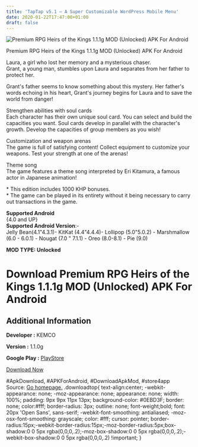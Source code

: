 ```yaml
---
title: 'TapTap v5.1 – A Super Customizable WordPress Mobile Menu'
date: 2020-01-22T17:47:00+01:00
draft: false
---
```


![Premium RPG Heirs of the Kings 1.1.1g MOD (Unlocked) APK For Android](https://i2.wp.com/apkhome.net/wp-content/uploads/2020/01/Premium-RPG-Heirs-of-the-Kings-1.1.1g-MOD-Unlocked.png "Premium RPG Heirs of the Kings 1.1.1g MOD (Unlocked) APK For Android")

  

Premium RPG Heirs of the Kings 1.1.1g MOD (Unlocked) APK For Android

Laura, a girl who lost her memory and a mysterious chaser.  
Grant, a young man, stumbles upon Laura and separates from her father to protect her.

Grant's father seems to know something about this mystery. Her father's words echoing in his heart, Grant's journey begins for Laura and to save the world from danger!

Strengthen abilities with soul cards  
Each character has their own unique soul card. You can select and build the capacities you want. Soul cards develop in parallel with the character's growth. Develop the capacities of group members as you wish!

Customization and weapon arenas  
The game is full of satisfying content! Collect equipment to customize your weapons. Test your strength at one of the arenas!

Theme song  
The game features a theme song interpreted by Eri Kitamura, a famous actor in Japanese animation!

\* This edition includes 1000 KHP bonuses.  
\* The game can be played in its entirety without it being necessary to carry out transactions in the game.

**Supported Android**  
{4.0 and UP}  
**Supported Android Version**:-  
Jelly Bean(4.1"4.3.1)- KitKat (4.4"4.4.4)- Lollipop (5.0"5.0.2) - Marshmallow (6.0 - 6.0.1) - Nougat (7.0 " 7.1.1) - Oreo (8.0-8.1) - Pie (9.0)

**MOD TYPE: Unlocked**

Download Premium RPG Heirs of the Kings 1.1.1g MOD (Unlocked) APK For Android
=============================================================================

Additional Information
----------------------

**Developer :** KEMCO

**Version :** 1.1.0g

**Google Play :** [PlayStore](https://play.google.com/store/apps/details?id=kemco.execreate.kingpremium)

  

[Download Now](https://store4app.co/post/premium-rpg-heirs-of-the-kings-1-1-1g-mod-unlocked-apk-for-android_1579711384)

  
#ApkDownload, #APKForAndroid, #DownloadApkMod, #store4app  
Source: [Go homepage.](https://store4app.co/post/premium-rpg-heirs-of-the-kings-1-1-1g-mod-unlocked-apk-for-android_1579711384) .downloadtop{ text-align:center; -webkit-appearance: none; -moz-appearance: none; appearance: none; width: 100%; padding: 9px 9px 11px 13px; background-color: #0EBD3F; border: none; color:#fff; border-radius: 3px; outline: none; font-weight;bold; font: 20px 'Open Sans', sans-serif; -webkit-font-smoothing: antialiased; -moz-osx-font-smoothing: grayscale; color: #fff; cursor: pointer; border-radius:15px;-webkit-border-radius:15px;-moz-border-radius:5px;box-shadow:0 0 5px rgba(0,0,0,.2);-moz-box-shadow:0 0 5px rgba(0,0,0,.2);-webkit-box-shadow:0 0 5px rgba(0,0,0,.2) !important; }